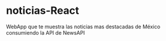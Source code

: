 # noticias-React
WebApp que te muestra las noticias mas destacadas de México consumiendo la API de NewsAPI
